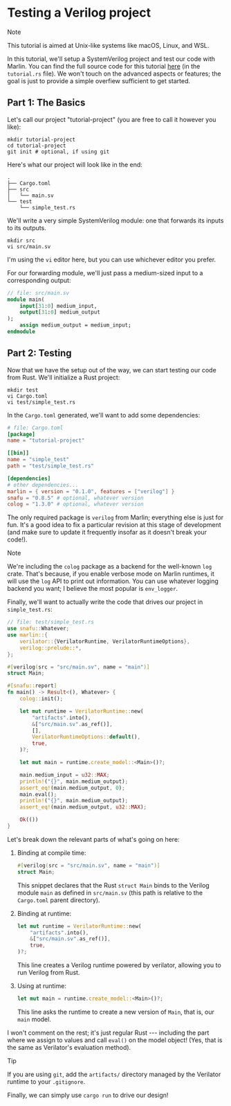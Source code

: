 # Testing a Verilog project

> [!NOTE]
> This tutorial is aimed at Unix-like systems like macOS, Linux, and WSL.

In this tutorial, we'll setup a SystemVerilog project and test our code with
Marlin.
You can find the full source code for this tutorial [here](../examples/verilog-project/) (in the `tutorial.rs` file).
We won't touch on the advanced aspects or features; the goal is just to provide a simple overfiew sufficient to get started.

## Part 1: The Basics

Let's call our project "tutorial-project" (you are free to call it however you
like):
```shell
mkdir tutorial-project
cd tutorial-project
git init # optional, if using git
```

Here's what our project will look like in the end:

```
.
├── Cargo.toml
├── src
│   └── main.sv
└── test
    └── simple_test.rs
```

We'll write a very simple SystemVerilog module: one that forwards its inputs to
its outputs.
```shell
mkdir src
vi src/main.sv
```
I'm using the `vi` editor here, but you can use whichever editor you prefer.

For our forwarding module, we'll just pass a medium-sized input to a
corresponding output:
```systemverilog
// file: src/main.sv
module main(
    input[31:0] medium_input,
    output[31:0] medium_output
);
    assign medium_output = medium_input;
endmodule
```

## Part 2: Testing

Now that we have the setup out of the way, we can start testing our code from Rust.
We'll initialize a Rust project:

```shell
mkdir test
vi Cargo.toml
vi test/simple_test.rs
```

In the `Cargo.toml` generated, we'll want to add some dependencies:

```toml
# file: Cargo.toml
[package]
name = "tutorial-project"

[[bin]]
name = "simple_test"
path = "test/simple_test.rs"

[dependencies]
# other dependencies...
marlin = { version = "0.1.0", features = ["verilog"] }
snafu = "0.8.5" # optional, whatever version
colog = "1.3.0" # optional, whatever version
```

The only required package is `verilog` from Marlin; everything else is just
for fun.
It's a good idea to fix a particular revision at this stage of development (and
make sure to update it frequently insofar as it doesn't break your code!).

> [!NOTE]
> We're including the `colog` package as a backend for the well-known `log`
> crate. That's because, if you enable verbose mode on Marlin runtimes, it will
> use the `log` API to print out information. You can use whatever logging
> backend you want; I believe the most popular is `env_logger`.

Finally, we'll want to actually write the code that drives our project in `simple_test.rs`:

```rust
// file: test/simple_test.rs
use snafu::Whatever;
use marlin::{
    verilator::{VerilatorRuntime, VerilatorRuntimeOptions},
    verilog::prelude::*,
};

#[verilog(src = "src/main.sv", name = "main")]
struct Main;

#[snafu::report]
fn main() -> Result<(), Whatever> {
    colog::init();

    let mut runtime = VerilatorRuntime::new(
        "artifacts".into(),
        &["src/main.sv".as_ref()],
        [],
        VerilatorRuntimeOptions::default(),
        true,
    )?;

    let mut main = runtime.create_model::<Main>()?;

    main.medium_input = u32::MAX;
    println!("{}", main.medium_output);
    assert_eq!(main.medium_output, 0);
    main.eval();
    println!("{}", main.medium_output);
    assert_eq!(main.medium_output, u32::MAX);

    Ok(())
}
```

Let's break down the relevant parts of what's going on here:

1. Binding at compile time:
    ```rust
    #[verilog(src = "src/main.sv", name = "main")]
    struct Main;
    ``` 

    This snippet declares that the Rust `struct Main` binds to the Verilog module `main` as
    defined in `src/main.sv` (this path is relative to the `Cargo.toml` parent directory).

2. Binding at runtime:
    ```rust
    let mut runtime = VerilatorRuntime::new(
        "artifacts".into(),
        &["src/main.sv".as_ref()],
        true,
    )?;
    ``` 
    This line creates a Verilog runtime powered by verilator, allowing you to run Verilog
    from Rust.

3. Using at runtime: 
    ```rust
    let mut main = runtime.create_model::<Main>()?;
    ``` 
    This line asks the runtime to create a new version of `Main`, that is, our `main`
    model.

I won't comment on the rest; it's just regular Rust --- including the part where
we assign to values and call `eval()` on the model object! (Yes, that is the
same as Verilator's evaluation method).

> [!TIP]
> If you are using `git`, add the `artifacts/` directory managed by the Verilator
runtime to your `.gitignore`.

Finally, we can simply use `cargo run` to drive our design!
